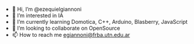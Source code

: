 - 👋 Hi, I’m @ezequielgiannoni
- 👀 I’m interested in IA
- 🌱 I’m currently learning Domotica, C++, Arduino, Blasberry, JavaScript
- 💞️ I’m looking to collaborate on OpenSource
- 📫 How to reach me egiannoni@frba.utn.edu.ar

<!---
ezequielgiannoni/ezequielgiannoni is a ✨ special ✨ repository because its `README.md` (this file) appears on your GitHub profile.
You can click the Preview link to take a look at your changes.
--->

